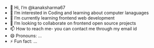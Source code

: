 - 👋 Hi, I’m @kanaksharma67
- 👀 I’m interested in Coding and learning about computer lanaguages
- 🌱 I’m currently learning frontend web  development
- 💞️ I’m looking to collaborate on frontend open source projects
- 📫 How to reach me- you can contact me through my email id
- 😄 Pronouns: ...
- ⚡ Fun fact: ...

<!---
kanaksharma67/kanaksharma67 is a ✨ special ✨ repository because its `README.md` (this file) appears on your GitHub profile.
You can click the Preview link to take a look at your changes.
--->
